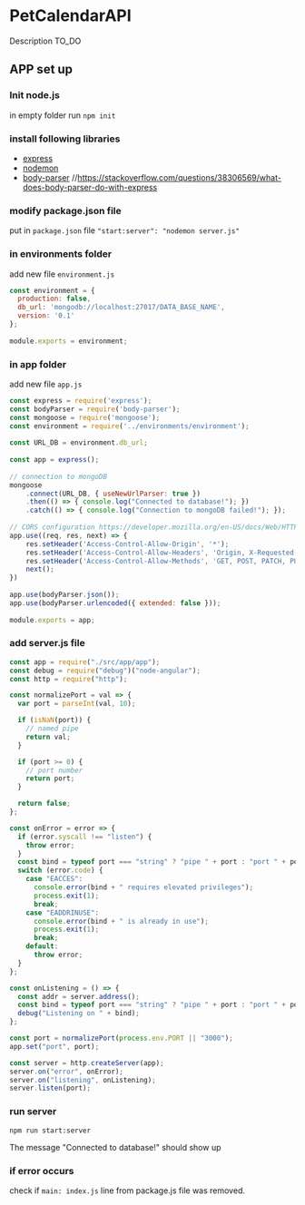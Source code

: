 # PetCalendarAPI

Description TO_DO

## APP set up

### Init node.js
in empty folder run `npm init`

### install following libraries
* [express](https://www.npmjs.com/package/express)
* [nodemon](https://www.npmjs.com/package/nodemon)
* [body-parser](https://www.npmjs.com/package/body-parser) //https://stackoverflow.com/questions/38306569/what-does-body-parser-do-with-express

### modify package.json file
put in `package.json` file `"start:server": "nodemon server.js"`

### in environments folder
add new file `environment.js`

```javascript
const environment = {
  production: false,
  db_url: 'mongodb://localhost:27017/DATA_BASE_NAME',
  version: '0.1'
};
 
module.exports = environment;
```

### in app folder
add new file `app.js`

```javascript
const express = require('express');
const bodyParser = require('body-parser');
const mongoose = require('mongoose');
const environment = require('../environments/environment');
 
const URL_DB = environment.db_url;
 
const app = express();
 
// connection to mongoDB
mongoose
    .connect(URL_DB, { useNewUrlParser: true })
    .then(() => { console.log("Connected to database!"); })
    .catch(() => { console.log("Connection to mongoDB failed!"); });
 
// CORS configuration https://developer.mozilla.org/en-US/docs/Web/HTTP/CORS
app.use((req, res, next) => {
    res.setHeader('Access-Control-Allow-Origin', '*');
    res.setHeader('Access-Control-Allow-Headers', 'Origin, X-Requested-With, Content-Type, Accept');
    res.setHeader('Access-Control-Allow-Methods', 'GET, POST, PATCH, PUT, DELETE, OPTIONS')
    next();
})
 
app.use(bodyParser.json());
app.use(bodyParser.urlencoded({ extended: false }));
 
module.exports = app;
```

### add server.js file

```javascript
const app = require("./src/app/app");
const debug = require("debug")("node-angular");
const http = require("http");

const normalizePort = val => {
  var port = parseInt(val, 10);

  if (isNaN(port)) {
    // named pipe
    return val;
  }

  if (port >= 0) {
    // port number
    return port;
  }

  return false;
};

const onError = error => {
  if (error.syscall !== "listen") {
    throw error;
  }
  const bind = typeof port === "string" ? "pipe " + port : "port " + port;
  switch (error.code) {
    case "EACCES":
      console.error(bind + " requires elevated privileges");
      process.exit(1);
      break;
    case "EADDRINUSE":
      console.error(bind + " is already in use");
      process.exit(1);
      break;
    default:
      throw error;
  }
};

const onListening = () => {
  const addr = server.address();
  const bind = typeof port === "string" ? "pipe " + port : "port " + port;
  debug("Listening on " + bind);
};

const port = normalizePort(process.env.PORT || "3000");
app.set("port", port);

const server = http.createServer(app);
server.on("error", onError);
server.on("listening", onListening);
server.listen(port);
```

### run server
`npm run start:server`

The message "Connected to database!" should show up

### if error occurs
check if `main: index.js` line from package.js file was removed.

##

